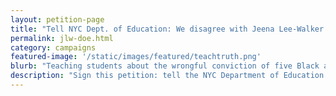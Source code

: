 ```yaml
---
layout: petition-page
title: "Tell NYC Dept. of Education: We disagree with Jeena Lee-Walker's termination #TEACHTRUTH"
permalink: jlw-doe.html
category: campaigns
featured-image: '/static/images/featured/teachtruth.png'
blurb: "Teaching students about the wrongful conviction of five Black and Latino teens can get you fired."
description: "Sign this petition: tell the NYC Department of Education that we support Jeena Lee-Walker’s lawsuit and disagree with her termination."
---
```

<link href='https://actionnetwork.org/css/style-embed-whitelabel.css' rel='stylesheet' type='text/css' /><script>window.yepnope || document.write('<script src="https://actionnetwork.org/includes/js/yepnope154-min.js"><\/script>');</script><script src='https://actionnetwork.org/widgets/v2/petition/tell-nyc-dept-of-education-we-disagree-with-jeena-lee-walkers-termination-teachtruth?format=js&source=widget&style=full'></script><div id='can-petition-area-tell-nyc-dept-of-education-we-disagree-with-jeena-lee-walkers-termination-teachtruth' style='width: 100%'><!-- this div is the target for our HTML insertion --></div>